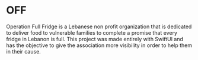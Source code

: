 # OFF
Operation Full Fridge is a Lebanese non profit organization that is dedicated to deliver food to vulnerable families to complete a promise that every fridge in Lebanon is full.
This project was made entirely with SwiftUI and has the objective to give the association more visibility in order to help them in their cause.
